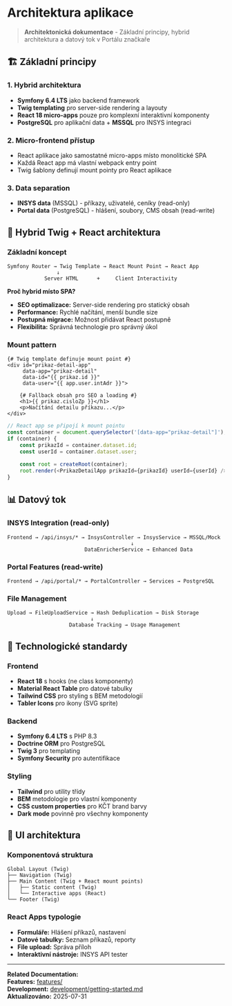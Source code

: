 # Architektura aplikace

> **Architektonická dokumentace** - Základní principy, hybrid architektura a datový tok v Portálu značkaře

## 🏗️ Základní principy

### 1. **Hybrid architektura**
- **Symfony 6.4 LTS** jako backend framework
- **Twig templating** pro server-side rendering a layouty  
- **React 18 micro-apps** pouze pro komplexní interaktivní komponenty
- **PostgreSQL** pro aplikační data + **MSSQL** pro INSYS integraci

### 2. **Micro-frontend přístup**
- React aplikace jako samostatné micro-apps místo monolitické SPA
- Každá React app má vlastní webpack entry point
- Twig šablony definují mount pointy pro React aplikace

### 3. **Data separation**
- **INSYS data** (MSSQL) - příkazy, uživatelé, ceníky (read-only)
- **Portal data** (PostgreSQL) - hlášení, soubory, CMS obsah (read-write)

## 🎯 Hybrid Twig + React architektura

### Základní koncept
```
Symfony Router → Twig Template → React Mount Point → React App
                ↓
            Server HTML      +     Client Interactivity
```

**Proč hybrid místo SPA?**
- **SEO optimalizace:** Server-side rendering pro statický obsah
- **Performance:** Rychlé načítání, menší bundle size
- **Postupná migrace:** Možnost přidávat React postupně
- **Flexibilita:** Správná technologie pro správný úkol

### Mount pattern
```twig
{# Twig template definuje mount point #}
<div id="prikaz-detail-app" 
     data-app="prikaz-detail"
     data-id="{{ prikaz.id }}"
     data-user="{{ app.user.intAdr }}">
    
    {# Fallback obsah pro SEO a loading #}
    <h1>{{ prikaz.cisloZp }}</h1>
    <p>Načítání detailu příkazu...</p>
</div>
```

```javascript
// React app se připojí k mount pointu
const container = document.querySelector('[data-app="prikaz-detail"]');
if (container) {
    const prikazId = container.dataset.id;
    const userId = container.dataset.user;
    
    const root = createRoot(container);
    root.render(<PrikazDetailApp prikazId={prikazId} userId={userId} />);
}
```

## 📊 Datový tok

### INSYS Integration (read-only)
```
Frontend → /api/insys/* → InsysController → InsysService → MSSQL/Mock
                                        ↓
                         DataEnricherService → Enhanced Data
```

### Portal Features (read-write)
```
Frontend → /api/portal/* → PortalController → Services → PostgreSQL
```

### File Management
```
Upload → FileUploadService → Hash Deduplication → Disk Storage
                           ↓
                    Database Tracking → Usage Management
```

## 🔧 Technologické standardy

### Frontend
- **React 18** s hooks (ne class komponenty)
- **Material React Table** pro datové tabulky
- **Tailwind CSS** pro styling s BEM metodologií
- **Tabler Icons** pro ikony (SVG sprite)

### Backend
- **Symfony 6.4 LTS** s PHP 8.3
- **Doctrine ORM** pro PostgreSQL
- **Twig 3** pro templating
- **Symfony Security** pro autentifikace

### Styling
- **Tailwind** pro utility třídy
- **BEM** metodologie pro vlastní komponenty
- **CSS custom properties** pro KČT brand barvy
- **Dark mode** povinně pro všechny komponenty

## 🎨 UI architektura

### Komponentová struktura
```
Global Layout (Twig)
├── Navigation (Twig)
├── Main Content (Twig + React mount points)
│   ├── Static content (Twig)
│   └── Interactive apps (React)
└── Footer (Twig)
```

### React Apps typologie
- **Formuláře:** Hlášení příkazů, nastavení
- **Datové tabulky:** Seznam příkazů, reporty
- **File upload:** Správa příloh
- **Interaktivní nástroje:** INSYS API tester

---

**Related Documentation:**  
**Features:** [features/](features/)  
**Development:** [development/getting-started.md](development/getting-started.md)  
**Aktualizováno:** 2025-07-31